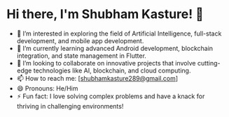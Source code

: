 # Hi there, I'm Shubham Kasture! 👋

- 👀 I’m interested in exploring the field of Artificial Intelligence, full-stack development, and mobile app development.
- 🌱 I’m currently learning advanced Android development, blockchain integration, and state management in Flutter.
- 💞️ I’m looking to collaborate on innovative projects that involve cutting-edge technologies like AI, blockchain, and cloud computing.
- 📫 How to reach me: [shubhamkasture289@gmail.com]
- 😄 Pronouns: He/Him
- ⚡ Fun fact: I love solving complex problems and have a knack for thriving in challenging environments!
